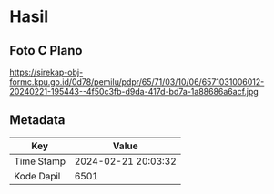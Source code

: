 # Hasil

## Foto C Plano

https://sirekap-obj-formc.kpu.go.id/0d78/pemilu/pdpr/65/71/03/10/06/6571031006012-20240221-195443--4f50c3fb-d9da-417d-bd7a-1a88686a6acf.jpg


## Metadata

| Key        | Value               |
| ---------- | ------------------- |
| Time Stamp | 2024-02-21 20:03:32 |
| Kode Dapil | 6501                |




